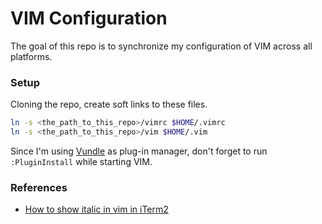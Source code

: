 # VIM Configuration

The goal of this repo is to synchronize my configuration of VIM across all platforms.

### Setup

Cloning the repo, create soft links to these files.

~~~bash
ln -s <the_path_to_this_repo>/vimrc $HOME/.vimrc
ln -s <the_path_to_this_repo>/vim $HOME/.vim
~~~

Since I'm using [Vundle](https://github.com/VundleVim/Vundle.vim) as plug-in manager, don't forget to run `:PluginInstall` while starting VIM.

### References

- [How to show italic in vim in iTerm2](https://apple.stackexchange.com/questions/266333/how-to-show-italic-in-vim-in-iterm2)
